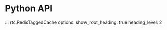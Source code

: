 # Python API

::: rtc.RedisTaggedCache
    options:
      show_root_heading: true
      heading_level: 2
